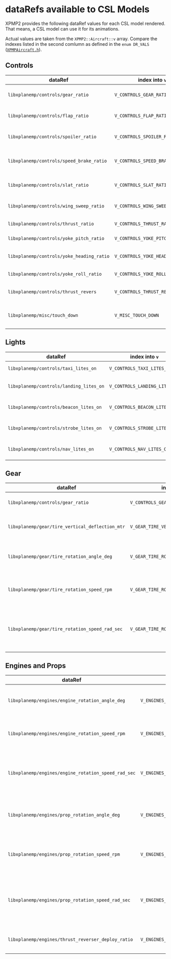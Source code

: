 dataRefs available to CSL Models
==

XPMP2 provides the following dataRef values for each CSL model rendered.
That means, a CSL model can use it for its animations.

Actual values are taken from the `XPMP2::Aircraft::v` array. Compare the indexes
listed in the second comlumn as defined in the `enum DR_VALS`
([`XPMPAircraft.h`](html/XPMPAircraft_8h.html)).

Controls
--

dataRef                                     | index into `v`                 | Meaning
------------------------------------------- | ------------------------------ | ---------------------------------
`libxplanemp/controls/gear_ratio`           | `V_CONTROLS_GEAR_RATIO`        | Gear deployment ratio, `0..1`
`libxplanemp/controls/flap_ratio`           | `V_CONTROLS_FLAP_RATIO`        | Flaps deployment ratio, `0..1`
`libxplanemp/controls/spoiler_ratio`        | `V_CONTROLS_SPOILER_RATIO`     | Spoiler deployment ratio, `0..1`
`libxplanemp/controls/speed_brake_ratio`    | `V_CONTROLS_SPEED_BRAKE_RATIO` | Speed brakes deployment ratio, `0..1`
`libxplanemp/controls/slat_ratio`           | `V_CONTROLS_SLAT_RATIO`        | Slats deployment ratio, `0..1`
`libxplanemp/controls/wing_sweep_ratio`     | `V_CONTROLS_WING_SWEEP_RATIO`  | Wing sweep ratio, `0..1`
`libxplanemp/controls/thrust_ratio`         | `V_CONTROLS_THRUST_RATIO`      | Thrust ratio, `0..1`
`libxplanemp/controls/yoke_pitch_ratio`     | `V_CONTROLS_YOKE_PITCH_RATIO`  | Yoke pitch ratio, `0..1`
`libxplanemp/controls/yoke_heading_ratio`   | `V_CONTROLS_YOKE_HEADING_RATIO`| Yoke heading ratio, `0..1`
`libxplanemp/controls/yoke_roll_ratio`      | `V_CONTROLS_YOKE_ROLL_RATIO`   | Yoke roll ratio, `0..1`
`libxplanemp/controls/thrust_revers`        | `V_CONTROLS_THRUST_REVERS`     | Thrust reversers ratio, `0..1`
`libxplanemp/misc/touch_down`               | `V_MISC_TOUCH_DOWN`            | Moment of touch down, `0` or `1`

Lights
--

dataRef                                  | index into `v`               | Meaning
---------------------------------------- | ---------------------------- | ---------------------------------
`libxplanemp/controls/taxi_lites_on`     | `V_CONTROLS_TAXI_LITES_ON`   | Taxi lights on? `0` or `1`
`libxplanemp/controls/landing_lites_on`  | `V_CONTROLS_LANDING_LITES_ON`| Landing lights on? `0` or `1`
`libxplanemp/controls/beacon_lites_on`   | `V_CONTROLS_BEACON_LITES_ON` | Beacon lights on? `0` or `1`
`libxplanemp/controls/strobe_lites_on`   | `V_CONTROLS_STROBE_LITES_ON` | Strobe lights on? `0` or `1`
`libxplanemp/controls/nav_lites_on`      | `V_CONTROLS_NAV_LITES_ON`    | Navigation lights on? `0` or `1`

Gear
--

dataRef                                         | index into `v`                        | Meaning
----------------------------------------------- | ------------------------------------- | ---------------------------------
`libxplanemp/controls/gear_ratio`               | `V_CONTROLS_GEAR_RATIO`               | Gear deployment ratio, `0..1`
`libxplanemp/gear/tire_vertical_deflection_mtr` | `V_GEAR_TIRE_VERTICAL_DEFLECTION_MTR` | Vertical gear deflection in meters
`libxplanemp/gear/tire_rotation_angle_deg`      | `V_GEAR_TIRE_ROTATION_ANGLE_DEG`      | Tire rotation angle, `0..359` degrees
`libxplanemp/gear/tire_rotation_speed_rpm`      | `V_GEAR_TIRE_ROTATION_SPEED_RPM`      | Tire rotation speed in revolutions per minute
`libxplanemp/gear/tire_rotation_speed_rad_sec`  | `V_GEAR_TIRE_ROTATION_SPEED_RAD_SEC`  | Tire rotation speed in radians per second (`= _RPM * PI/30`)

Engines and Props
--

dataRef                                             | index into `v`                            | Meaning
--------------------------------------------------- | ----------------------------------------- | ---------------------------------
`libxplanemp/engines/engine_rotation_angle_deg`     | `V_ENGINES_ENGINE_ROTATION_ANGLE_DEG`     | Engine rotation angle, `0..359` degrees
`libxplanemp/engines/engine_rotation_speed_rpm`     | `V_ENGINES_ENGINE_ROTATION_SPEED_RPM`     | Engine rotation speed in revolutions per minute
`libxplanemp/engines/engine_rotation_speed_rad_sec` | `V_ENGINES_ENGINE_ROTATION_SPEED_RAD_SEC` | Engine rotation speed in radians per second (`= _RPM * PI/30`)
`libxplanemp/engines/prop_rotation_angle_deg`       | `V_ENGINES_PROP_ROTATION_ANGLE_DEG`       | Propellor or rotor rotation angle, `0..359` degrees
`libxplanemp/engines/prop_rotation_speed_rpm`       | `V_ENGINES_PROP_ROTATION_SPEED_RPM`       | Propellor or rotor rotation speed in revolutions per minute
`libxplanemp/engines/prop_rotation_speed_rad_sec`   | `V_ENGINES_PROP_ROTATION_SPEED_RAD_SEC`   | Propellor or rotor rotation speed in radians per second (`= _RPM * PI/30`)
`libxplanemp/engines/thrust_reverser_deploy_ratio`  | `V_ENGINES_THRUST_REVERSER_DEPLOY_RATIO`  | Thrust reversers deployment ration, `0..1`

